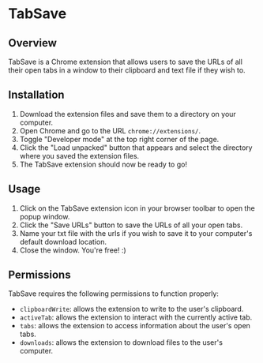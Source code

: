 # TabSave

## Overview

TabSave is a Chrome extension that allows users to save the URLs of all their open tabs in a window to their clipboard and text file if they wish to.

## Installation

1. Download the extension files and save them to a directory on your computer.
2. Open Chrome and go to the URL `chrome://extensions/`.
3. Toggle "Developer mode" at the top right corner of the page.
4. Click the "Load unpacked" button that appears and select the directory where you saved the extension files.
5. The TabSave extension should now be ready to go! 

## Usage

1. Click on the TabSave extension icon in your browser toolbar to open the popup window.
2. Click the "Save URLs" button to save the URLs of all your open tabs.
3. Name your txt file with the urls if you wish to save it to your computer's default download location.
4. Close the window. You're free! :)

## Permissions

TabSave requires the following permissions to function properly:

- `clipboardWrite`: allows the extension to write to the user's clipboard.
- `activeTab`: allows the extension to interact with the currently active tab.
- `tabs`: allows the extension to access information about the user's open tabs.
- `downloads`: allows the extension to download files to the user's computer.
